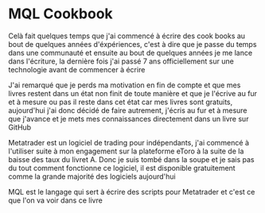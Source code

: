 # MQL Cookbook

Celà fait quelques temps que j'ai commencé à écrire des cook books au bout de quelques années d'éxpériences, c'est à dire que je passe du temps dans une communauté et ensuite au bout de quelques années je me lance dans l'écriture, la dernière fois j'ai passé 7 ans officiellement sur une technologie avant de commencer à écrire

J'ai remarqué que je perds ma motivation en fin de compte et que mes livres restent dans un état non finit de toute manière et que je l'écrive au fur et à mesure ou pas il reste dans cet état car mes livres sont gratuits, aujourd'hui j'ai donc décidé de faire autrement, j'écris au fur et à mesure que j'avance et je mets mes connaissances directement dans un livre sur GitHub

Metatrader est un logiciel de trading pour indépendants, j'ai commencé à l'utiliser suite à mon engagement sur la plateforme eToro à la suite de la baisse des taux du livret A. Donc je suis tombé dans la soupe et je sais pas du tout comment fonctionne ce logiciel, il est disponible gratuitement comme la grande majorité des logiciels aujourd'hui

MQL est le langage qui sert à écrire des scripts pour Metatrader et c'est ce que l'on va voir dans ce livre
